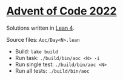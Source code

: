 [Advent of Code 2022](https://adventofcode.com/2022)
====================================================

Solutions written in [Lean 4](https://github.com/leanprover/lean4).

Source files: `Aoc/Day<N>.lean`

- Build: `lake build`
- Run task: `./build/bin/aoc <N> -i`
- Run single test: `./build/bin/aoc <N>`
- Run all tests: `./build/bin/aoc`

